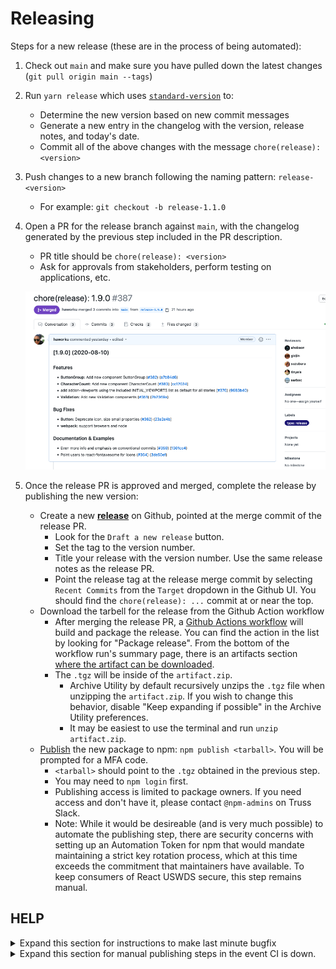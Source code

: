 # Releasing

Steps for a new release (these are in the process of being automated):

1. Check out `main` and make sure you have pulled down the latest changes (`git pull origin main --tags`)

2. Run `yarn release` which uses [`standard-version`](https://github.com/conventional-changelog/standard-version) to:

   - Determine the new version based on new commit messages
   - Generate a new entry in the changelog with the version, release notes, and today's date.
   - Commit all of the above changes with the message `chore(release): <version>`

3. Push changes to a new branch following the naming pattern: `release-<version>`

   - For example: `git checkout -b release-1.1.0`

4. Open a PR for the release branch against `main`, with the changelog generated by the previous step included in the PR description.

   - PR title should be `chore(release): <version>`
   - Ask for approvals from stakeholders, perform testing on applications, etc.

   ![image](./release_PR.png)

5. Once the release PR is approved and merged, complete the release by publishing the new version:
      -  Create a new [**release**](https://github.com/trussworks/react-uswds/releases) on Github, pointed at the merge commit of the release PR. 
         - Look for the `Draft a new release` button.
         - Set the tag to the version number.  
         - Title your release with the version number. Use the same release notes as the release PR.
         - Point the release tag at the release merge commit by selecting `Recent Commits` from the `Target` dropdown in the Github UI. You should find the `chore(release): ...` commit at or near the top.
   - Download the tarbell for the release from the Github Action workflow
     - After merging the release PR, a [Github Actions workflow](../.github/workflows/package-release.yml) will build and package the release. You can find the action in the list by looking for "Package release". From the bottom of the workflow run's summary page, there is an artifacts section [where the artifact can be downloaded](https://github.com/actions/upload-artifact#where-does-the-upload-go).
     - The `.tgz` will be inside of the `artifact.zip`.
       - Archive Utility by default recursively unzips the `.tgz` file when unzipping the `artifact.zip`. If you wish to change this behavior, disable "Keep expanding if possible" in the Archive Utility preferences.
       - It may be easiest to use the terminal and run `unzip artifact.zip`.
   - [Publish](https://docs.npmjs.com/cli/v6/commands/npm-publish) the new package to npm: `npm publish <tarball>`. You will be prompted for a MFA code.
     - `<tarball>` should point to the `.tgz` obtained in the previous step.
     - You may need to `npm login` first.
     - Publishing access is limited to package owners. If you need access and don't have it, please contact `@npm-admins` on Truss Slack.
     - Note: While it would be desireable (and is very much possible) to automate the publishing step, there are security concerns with setting up an Automation Token for npm that would mandate maintaining a strict key rotation process, which at this time exceeds the commitment that maintainers have available. To keep consumers of React USWDS secure, this step remains manual.
  
## HELP  
 <details>
       <summary>Expand this section for instructions to make last minute bugfix</summary>
  <ul> 
  <li>For small bugfix, add commits on top of the existing release PR. Squash and merge the PR as usual.</li>
   
   <li>For significant bugfix you will need to redo the release process locally and redo your PR. Reset your local release branch, add bugfix commits (use conventional commits syntax). Rerun `yarn release`. The release chore commit should be the last commit on the branch. This way, the fix will be included in the changelog as a distinct commit. <i>Rebase and merge the PR </i>in this special case, so that the bugfix is maintained in the commit history.</li>
</ul>
</details>

 <details>
   <summary>Expand this section for manual publishing steps in the event CI is down.</summary>
     
   - **Ensure your working tree is clean** - Make sure there are no changes to your working directory and that no files are staged for commit. Be sure to remove any untracked files from your working directory as well.
   - **Fetch latest tag list**  - `git fetch --all --tags`
   - **Checkout the new release tag** - `git checkout 1.1.0` (replacing `1.1.0` with your tag)
   - **Rebuild app from scratch** - remove `node_modules` and run `yarn`, `yarn build`. If any errors occur, stop here.
   - **Publish the new package to npm** - `npm publish`.
 </details>
